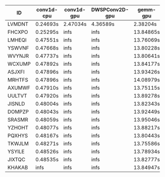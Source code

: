 |ID|conv1d-cpu|conv1d-gpu|DWSPConv2D-gpu|gemm-gpu|avg|
|-|-|-|-|-|-|
|LVMDNT|0.24693s|2.47034s|4.36589s|2.38204s|2.36630s|
|FHCXPO|0.25295s|infs|infs|13.84865s|infs|
|LMHEQI|0.47551s|infs|infs|13.76069s|infs|
|YSWVNF|0.47668s|infs|infs|13.80228s|infs|
|WVYNJR|0.47737s|infs|infs|13.80641s|infs|
|WCXUMP|0.47892s|infs|infs|13.84177s|infs|
|ASJXFI|0.47896s|infs|infs|13.93426s|infs|
|MRHTFS|0.47896s|infs|infs|14.08979s|infs|
|AXUMWF|0.47910s|infs|infs|13.75115s|infs|
|UULTVT|0.47920s|infs|infs|13.89278s|infs|
|JISNLD|0.48004s|infs|infs|13.82343s|infs|
|DOMPZP|0.48043s|infs|infs|13.92449s|infs|
|SRASMR|0.48059s|infs|infs|13.95046s|infs|
|YZHOHT|0.48077s|infs|infs|13.88217s|infs|
|PQXHYS|0.48167s|infs|infs|13.80443s|infs|
|TKWJLM|0.48271s|infs|infs|13.75586s|infs|
|YSYILE|0.48526s|infs|infs|13.78934s|infs|
|JIXTQC|0.48535s|infs|infs|13.82777s|infs|
|KHAKAB|infs|infs|infs|13.84947s|infs|
